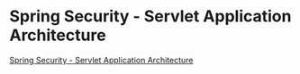 # Spring Security - Servlet Application Architecture  

[Spring Security - Servlet Application Architecture](https://medium.com/taekwon-v/spring-security-servlet-application-architecture-c46c7c5dbaba)